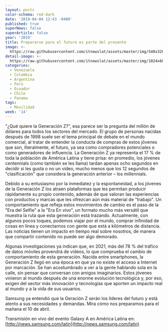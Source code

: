 ```yaml
---
layout: posts
color-schema: red-dark
date: '2019-04-04 12:43 -0400'
published: true
superNews: false
superArticle: false
year: '2019'
title: Prepararse para el futuro es parte del presente
image: >-
  https://raw.githubusercontent.com/itnewslat/assets/master/img/540x320/Samsung-Serie-A-p.jpg
detail-image: >-
  https://raw.githubusercontent.com/itnewslat/assets/master/img/1024x680/Samsung-Serie-A-G.jpg
categories:
  - Venezuela
  - Colombia
  - Argentina
  - Perú
  - Ecuador
  - Chile
  - Panama
tags:
  - Movilidad
week: '14'
---
```

"¿Qué quiere la Generación Z?", esa parece ser la pregunta del millón de dólares para todos los sectores del mercado. El grupo de personas nacidas después de 1998 suele ser el tema principal de debate en el mundo comercial, al tratar de entender la conducta de compras de estos jóvenes que son, literalmente, el futuro, ya sea como compradores potenciales o como generadores de influencia. La Generación Z ya representa el 17 % de toda la población de América Latina y tiene prisa: en promedio, los jóvenes centennials (como también se les llama) tardan apenas ocho segundos en decidir si les gusta o no un video, mucho menos que los 12 segundos de "clasificación" que considera la generación anterior – los millennials.

Debido a su entusiasmo por la inmediatez y la espontaneidad, a los jóvenes de la Generación Z los atraen plataformas que les permitan producir rápidamente su propio contenido, además de que valoran las experiencias con productos y marcas que les ofrezcan aún más material de "trabajo". Un comportamiento que refleja estos movimientos de cambio es el paso de la "Era del Selfie" a la "Era En vivo", un formato mucho más versátil que muestra la ruta que esta generación está trazando. Actualmente, con algunos pocos toques, podemos viajar por el mundo, comprar infinidad de cosas en línea y conectarnos con gente que está a kilómetros de distancia. Las noticias tienen un impacto en tiempo real sobre nosotros, de manera que compartir contenido no puede ser algo demorado.

Algunas investigaciones ya indican que, en 2021, más del 78 % del tráfico de datos móviles provendrá de videos, lo que comprueba el cambio de comportamiento de esta generación. Nacida entre smartphones, la Generación Z llegó en una época en que ya no existe el acceso a Internet por marcación. Se han acostumbrado a ver a la gente hablando sola en la calle, sin pensar que conversan con amigos imaginarios. Estos jóvenes vinieron al mundo después de una enorme evolución tecnológica y, por eso, exigen del sector más innovación y tecnologías que aporten un impacto real al mundo y a la vida de sus usuarios.

Samsung ya entendió que la Geración Z serán los líderes del futuro y está atento a sus necesidades y demandas. Mira cómo nos preparamos para el mañana el 10 de abril.

Transmisión en vivo del evento Galaxy A en América Latina en: [http://news.samsung.com/latin](http://news.samsung.com/latin)